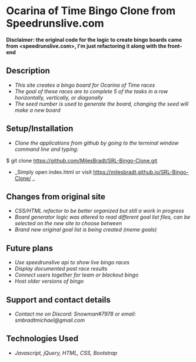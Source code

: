 # Ocarina of Time Bingo Clone from Speedrunslive.com

**Disclaimer: the original code for the logic to create bingo boards came from <speedrunslive.com>, I'm just refactoring it along with the front-end**

## Description

* _This site creates a bingo board for Ocarina of Time races_
* _The goal of these races are to complete 5 of the tasks in a row horizontally, vertically, or diagonally_
* _The seed number is used to generate the board, changing the seed will make a new board_

## Setup/Installation 

* _Clone the applications from github by going to the terminal window command line and typing:_

$ git clone https://github.com/MilesBradt/SRL-Bingo-Clone.git

* _Simply open index.html or visit <https://milesbradt.github.io/SRL-Bingo-Clone/> _

## Changes from original site
* _CSS/HTML refactor to be better organized but still a work in progress_
* _Board generator logic was altered to read different goal list files, can be selected on the new site to choose between_
* _Brand new original goal list is being created (meme goals)_

## Future plans

* _Use speedrunslive api to show live bingo races_
* _Display documented past race results_
* _Connect users together for team or blackout bingo_
* _Host older versions of bingo_

## Support and contact details

* _Contact me on Discord: Snowman#7978 or email: smbradtmichael@gmail.com_

## Technologies Used

* _Javascript, jQuery, HTML, CSS, Bootstrap_
